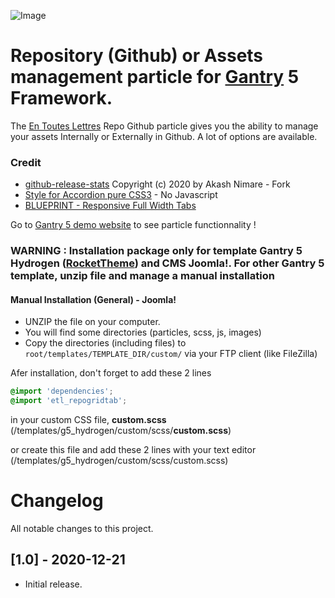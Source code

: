 ![Image](https://www.demo-gantry5.en-toutes-lettres.fr/images/particles/etl_repogithubtab_big.jpg)

# Repository (Github) or Assets management particle for [Gantry] 5 Framework. 

The [En Toutes Lettres](https://www.en-toutes-lettres.fr/) Repo Github particle  gives you the ability to manage your assets Internally or Externally in Github. A lot of options are available.

### Credit
- [github-release-stats](https://codepen.io/akashnimare/details/JvqgaG) Copyright (c) 2020 by Akash Nimare - Fork
- [Style for Accordion pure CSS3](https://codepen.io/Hornebom/pen/JqmEl) - No Javascript
- [BLUEPRINT - Responsive Full Width Tabs](https://tympanus.net/codrops/2014/03/21/responsive-full-width-tabs/)


Go to [Gantry 5 demo website](https://www.demo-gantry5.en-toutes-lettres.fr/en/particles-en/repository-github-tabs-en) to see particle functionnality !


### WARNING : Installation package only for template Gantry 5 Hydrogen ([RocketTheme]) and CMS Joomla!. For other Gantry 5 template, unzip file and manage a manual installation

#### Manual Installation (General) - Joomla!
- UNZIP the file on your computer.
- You will find some directories (particles, scss, js, images)
- Copy the directories (including files) to ```root/templates/TEMPLATE_DIR/custom/``` via your FTP client (like FileZilla)

Afer installation, don't forget to add these 2 lines
```scss
@import 'dependencies';
@import 'etl_repogridtab';
```
in your custom CSS file, **custom.scss** (/templates/g5_hydrogen/custom/scss/**custom.scss**)

or create this file and add these 2 lines with your text editor (/templates/g5_hydrogen/custom/scss/custom.scss)


# Changelog
All notable changes to this project.


## [1.0] - 2020-12-21

- Initial release.



[RocketTheme]: https://rockettheme.com/
[Gantry]: http://gantry.org/

